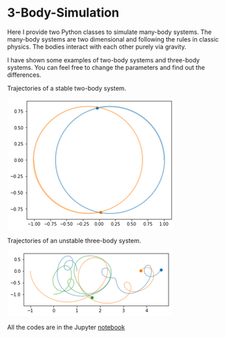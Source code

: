 # 3-Body-Simulation
Here I provide two Python classes to simulate many-body systems. The many-body systems are two dimensional and following the rules in classic physics. The bodies interact with each other purely via gravity.

I have shown some examples of two-body systems and three-body systems. You can feel free to change the parameters and find out the differences.

Trajectories of a stable two-body system.

![2body](https://github.com/guoli-techlent/3-Body-Simulation/blob/main/2body.png?raw=true)

Trajectories of an unstable three-body system.

![3body](https://github.com/guoli-techlent/3-Body-Simulation/blob/main/3body.png?raw=true)

All the codes are in the Jupyter [notebook](/3BodySimulation.ipynb)
